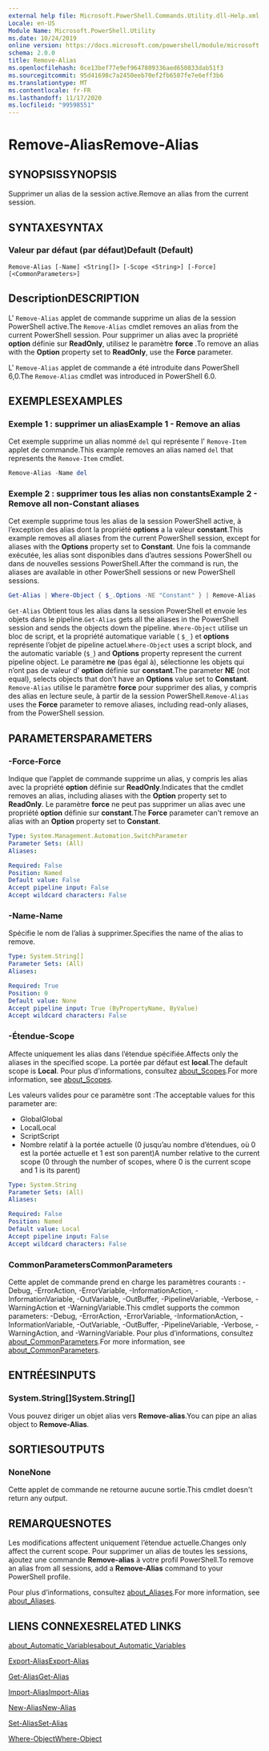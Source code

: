```yaml
---
external help file: Microsoft.PowerShell.Commands.Utility.dll-Help.xml
Locale: en-US
Module Name: Microsoft.PowerShell.Utility
ms.date: 10/24/2019
online version: https://docs.microsoft.com/powershell/module/microsoft.powershell.utility/remove-alias?view=powershell-7.2&WT.mc_id=ps-gethelp
schema: 2.0.0
title: Remove-Alias
ms.openlocfilehash: 0ce13bef77e9ef9647809336aed650833dab51f3
ms.sourcegitcommit: 95d41698c7a2450eeb70ef2fb6507fe7e6eff3b6
ms.translationtype: MT
ms.contentlocale: fr-FR
ms.lasthandoff: 11/17/2020
ms.locfileid: "99598551"
---
```

# <span data-ttu-id="1de0f-102">Remove-Alias</span><span class="sxs-lookup"><span data-stu-id="1de0f-102">Remove-Alias</span></span>

## <span data-ttu-id="1de0f-103">SYNOPSIS</span><span class="sxs-lookup"><span data-stu-id="1de0f-103">SYNOPSIS</span></span>
<span data-ttu-id="1de0f-104">Supprimer un alias de la session active.</span><span class="sxs-lookup"><span data-stu-id="1de0f-104">Remove an alias from the current session.</span></span>

## <span data-ttu-id="1de0f-105">SYNTAXE</span><span class="sxs-lookup"><span data-stu-id="1de0f-105">SYNTAX</span></span>

### <span data-ttu-id="1de0f-106">Valeur par défaut (par défaut)</span><span class="sxs-lookup"><span data-stu-id="1de0f-106">Default (Default)</span></span>

```
Remove-Alias [-Name] <String[]> [-Scope <String>] [-Force] [<CommonParameters>]
```

## <span data-ttu-id="1de0f-107">Description</span><span class="sxs-lookup"><span data-stu-id="1de0f-107">DESCRIPTION</span></span>

<span data-ttu-id="1de0f-108">L' `Remove-Alias` applet de commande supprime un alias de la session PowerShell active.</span><span class="sxs-lookup"><span data-stu-id="1de0f-108">The `Remove-Alias` cmdlet removes an alias from the current PowerShell session.</span></span> <span data-ttu-id="1de0f-109">Pour supprimer un alias avec la propriété **option** définie sur **ReadOnly**, utilisez le paramètre **force** .</span><span class="sxs-lookup"><span data-stu-id="1de0f-109">To remove an alias with the **Option** property set to **ReadOnly**, use the **Force** parameter.</span></span>

<span data-ttu-id="1de0f-110">L' `Remove-Alias` applet de commande a été introduite dans PowerShell 6,0.</span><span class="sxs-lookup"><span data-stu-id="1de0f-110">The `Remove-Alias` cmdlet was introduced in PowerShell 6.0.</span></span>

## <span data-ttu-id="1de0f-111">EXEMPLES</span><span class="sxs-lookup"><span data-stu-id="1de0f-111">EXAMPLES</span></span>

### <span data-ttu-id="1de0f-112">Exemple 1 : supprimer un alias</span><span class="sxs-lookup"><span data-stu-id="1de0f-112">Example 1 - Remove an alias</span></span>

<span data-ttu-id="1de0f-113">Cet exemple supprime un alias nommé `del` qui représente l' `Remove-Item` applet de commande.</span><span class="sxs-lookup"><span data-stu-id="1de0f-113">This example removes an alias named `del` that represents the `Remove-Item` cmdlet.</span></span>

```powershell
Remove-Alias -Name del
```

### <span data-ttu-id="1de0f-114">Exemple 2 : supprimer tous les alias non constants</span><span class="sxs-lookup"><span data-stu-id="1de0f-114">Example 2 - Remove all non-Constant aliases</span></span>

<span data-ttu-id="1de0f-115">Cet exemple supprime tous les alias de la session PowerShell active, à l’exception des alias dont la propriété **options** a la valeur **constant**.</span><span class="sxs-lookup"><span data-stu-id="1de0f-115">This example removes all aliases from the current PowerShell session, except for aliases with the **Options** property set to **Constant**.</span></span> <span data-ttu-id="1de0f-116">Une fois la commande exécutée, les alias sont disponibles dans d’autres sessions PowerShell ou dans de nouvelles sessions PowerShell.</span><span class="sxs-lookup"><span data-stu-id="1de0f-116">After the command is run, the aliases are available in other PowerShell sessions or new PowerShell sessions.</span></span>

```powershell
Get-Alias | Where-Object { $_.Options -NE "Constant" } | Remove-Alias -Force
```

<span data-ttu-id="1de0f-117">`Get-Alias` Obtient tous les alias dans la session PowerShell et envoie les objets dans le pipeline.</span><span class="sxs-lookup"><span data-stu-id="1de0f-117">`Get-Alias` gets all the aliases in the PowerShell session and sends the objects down the pipeline.</span></span>
<span data-ttu-id="1de0f-118">`Where-Object` utilise un bloc de script, et la propriété automatique variable ( `$_` ) et **options** représente l’objet de pipeline actuel.</span><span class="sxs-lookup"><span data-stu-id="1de0f-118">`Where-Object` uses a script block, and the automatic variable (`$_`) and **Options** property represent the current pipeline object.</span></span> <span data-ttu-id="1de0f-119">Le paramètre **ne** (pas égal à), sélectionne les objets qui n’ont pas de valeur d' **option** définie sur **constant**.</span><span class="sxs-lookup"><span data-stu-id="1de0f-119">The parameter **NE** (not equal), selects objects that don't have an **Options** value set to **Constant**.</span></span> <span data-ttu-id="1de0f-120">`Remove-Alias` utilise le paramètre **force** pour supprimer des alias, y compris des alias en lecture seule, à partir de la session PowerShell.</span><span class="sxs-lookup"><span data-stu-id="1de0f-120">`Remove-Alias` uses the **Force** parameter to remove aliases, including read-only aliases, from the PowerShell session.</span></span>

## <span data-ttu-id="1de0f-121">PARAMETERS</span><span class="sxs-lookup"><span data-stu-id="1de0f-121">PARAMETERS</span></span>

### <span data-ttu-id="1de0f-122">-Force</span><span class="sxs-lookup"><span data-stu-id="1de0f-122">-Force</span></span>

<span data-ttu-id="1de0f-123">Indique que l’applet de commande supprime un alias, y compris les alias avec la propriété **option** définie sur **ReadOnly**.</span><span class="sxs-lookup"><span data-stu-id="1de0f-123">Indicates that the cmdlet removes an alias, including aliases with the **Option** property set to **ReadOnly**.</span></span> <span data-ttu-id="1de0f-124">Le paramètre **force** ne peut pas supprimer un alias avec une propriété **option** définie sur **constant**.</span><span class="sxs-lookup"><span data-stu-id="1de0f-124">The **Force** parameter can't remove an alias with an **Option** property set to **Constant**.</span></span>

```yaml
Type: System.Management.Automation.SwitchParameter
Parameter Sets: (All)
Aliases:

Required: False
Position: Named
Default value: False
Accept pipeline input: False
Accept wildcard characters: False
```

### <span data-ttu-id="1de0f-125">-Name</span><span class="sxs-lookup"><span data-stu-id="1de0f-125">-Name</span></span>

<span data-ttu-id="1de0f-126">Spécifie le nom de l’alias à supprimer.</span><span class="sxs-lookup"><span data-stu-id="1de0f-126">Specifies the name of the alias to remove.</span></span>

```yaml
Type: System.String[]
Parameter Sets: (All)
Aliases:

Required: True
Position: 0
Default value: None
Accept pipeline input: True (ByPropertyName, ByValue)
Accept wildcard characters: False
```

### <span data-ttu-id="1de0f-127">-Étendue</span><span class="sxs-lookup"><span data-stu-id="1de0f-127">-Scope</span></span>

<span data-ttu-id="1de0f-128">Affecte uniquement les alias dans l’étendue spécifiée.</span><span class="sxs-lookup"><span data-stu-id="1de0f-128">Affects only the aliases in the specified scope.</span></span> <span data-ttu-id="1de0f-129">La portée par défaut est **local**.</span><span class="sxs-lookup"><span data-stu-id="1de0f-129">The default scope is **Local**.</span></span> <span data-ttu-id="1de0f-130">Pour plus d’informations, consultez [about_Scopes](../microsoft.powershell.core/about/about_scopes.md).</span><span class="sxs-lookup"><span data-stu-id="1de0f-130">For more information, see [about_Scopes](../microsoft.powershell.core/about/about_scopes.md).</span></span>

<span data-ttu-id="1de0f-131">Les valeurs valides pour ce paramètre sont :</span><span class="sxs-lookup"><span data-stu-id="1de0f-131">The acceptable values for this parameter are:</span></span>

- <span data-ttu-id="1de0f-132">Global</span><span class="sxs-lookup"><span data-stu-id="1de0f-132">Global</span></span>
- <span data-ttu-id="1de0f-133">Local</span><span class="sxs-lookup"><span data-stu-id="1de0f-133">Local</span></span>
- <span data-ttu-id="1de0f-134">Script</span><span class="sxs-lookup"><span data-stu-id="1de0f-134">Script</span></span>
- <span data-ttu-id="1de0f-135">Nombre relatif à la portée actuelle (0 jusqu’au nombre d’étendues, où 0 est la portée actuelle et 1 est son parent)</span><span class="sxs-lookup"><span data-stu-id="1de0f-135">A number relative to the current scope (0 through the number of scopes, where 0 is the current scope and 1 is its parent)</span></span>

```yaml
Type: System.String
Parameter Sets: (All)
Aliases:

Required: False
Position: Named
Default value: Local
Accept pipeline input: False
Accept wildcard characters: False
```

### <span data-ttu-id="1de0f-136">CommonParameters</span><span class="sxs-lookup"><span data-stu-id="1de0f-136">CommonParameters</span></span>

<span data-ttu-id="1de0f-137">Cette applet de commande prend en charge les paramètres courants : -Debug, -ErrorAction, -ErrorVariable, -InformationAction, -InformationVariable, -OutVariable, -OutBuffer, -PipelineVariable, -Verbose, -WarningAction et -WarningVariable.</span><span class="sxs-lookup"><span data-stu-id="1de0f-137">This cmdlet supports the common parameters: -Debug, -ErrorAction, -ErrorVariable, -InformationAction, -InformationVariable, -OutVariable, -OutBuffer, -PipelineVariable, -Verbose, -WarningAction, and -WarningVariable.</span></span> <span data-ttu-id="1de0f-138">Pour plus d’informations, consultez [about_CommonParameters](https://go.microsoft.com/fwlink/?LinkID=113216).</span><span class="sxs-lookup"><span data-stu-id="1de0f-138">For more information, see [about_CommonParameters](https://go.microsoft.com/fwlink/?LinkID=113216).</span></span>

## <span data-ttu-id="1de0f-139">ENTRÉES</span><span class="sxs-lookup"><span data-stu-id="1de0f-139">INPUTS</span></span>

### <span data-ttu-id="1de0f-140">System.String[]</span><span class="sxs-lookup"><span data-stu-id="1de0f-140">System.String[]</span></span>

<span data-ttu-id="1de0f-141">Vous pouvez diriger un objet alias vers **Remove-alias**.</span><span class="sxs-lookup"><span data-stu-id="1de0f-141">You can pipe an alias object to **Remove-Alias**.</span></span>

## <span data-ttu-id="1de0f-142">SORTIES</span><span class="sxs-lookup"><span data-stu-id="1de0f-142">OUTPUTS</span></span>

### <span data-ttu-id="1de0f-143">None</span><span class="sxs-lookup"><span data-stu-id="1de0f-143">None</span></span>

<span data-ttu-id="1de0f-144">Cette applet de commande ne retourne aucune sortie.</span><span class="sxs-lookup"><span data-stu-id="1de0f-144">This cmdlet doesn't return any output.</span></span>

## <span data-ttu-id="1de0f-145">REMARQUES</span><span class="sxs-lookup"><span data-stu-id="1de0f-145">NOTES</span></span>

<span data-ttu-id="1de0f-146">Les modifications affectent uniquement l’étendue actuelle.</span><span class="sxs-lookup"><span data-stu-id="1de0f-146">Changes only affect the current scope.</span></span> <span data-ttu-id="1de0f-147">Pour supprimer un alias de toutes les sessions, ajoutez une commande **Remove-alias** à votre profil PowerShell.</span><span class="sxs-lookup"><span data-stu-id="1de0f-147">To remove an alias from all sessions, add a **Remove-Alias** command to your PowerShell profile.</span></span>

<span data-ttu-id="1de0f-148">Pour plus d’informations, consultez [about_Aliases](../microsoft.powershell.core/about/about_aliases.md).</span><span class="sxs-lookup"><span data-stu-id="1de0f-148">For more information, see [about_Aliases](../microsoft.powershell.core/about/about_aliases.md).</span></span>

## <span data-ttu-id="1de0f-149">LIENS CONNEXES</span><span class="sxs-lookup"><span data-stu-id="1de0f-149">RELATED LINKS</span></span>

[<span data-ttu-id="1de0f-150">about_Automatic_Variables</span><span class="sxs-lookup"><span data-stu-id="1de0f-150">about_Automatic_Variables</span></span>](../Microsoft.PowerShell.Core/About/about_Automatic_Variables.md)

[<span data-ttu-id="1de0f-151">Export-Alias</span><span class="sxs-lookup"><span data-stu-id="1de0f-151">Export-Alias</span></span>](Export-Alias.md)

[<span data-ttu-id="1de0f-152">Get-Alias</span><span class="sxs-lookup"><span data-stu-id="1de0f-152">Get-Alias</span></span>](Get-Alias.md)

[<span data-ttu-id="1de0f-153">Import-Alias</span><span class="sxs-lookup"><span data-stu-id="1de0f-153">Import-Alias</span></span>](Import-Alias.md)

[<span data-ttu-id="1de0f-154">New-Alias</span><span class="sxs-lookup"><span data-stu-id="1de0f-154">New-Alias</span></span>](New-Alias.md)

[<span data-ttu-id="1de0f-155">Set-Alias</span><span class="sxs-lookup"><span data-stu-id="1de0f-155">Set-Alias</span></span>](Set-Alias.md)

[<span data-ttu-id="1de0f-156">Where-Object</span><span class="sxs-lookup"><span data-stu-id="1de0f-156">Where-Object</span></span>](../Microsoft.PowerShell.Core/Where-Object.md)

